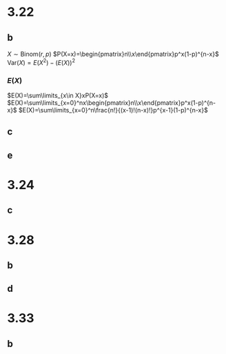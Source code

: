 # 3.22

## b

$X\sim\text{Binom}(r,p)$
$P(X=x)=\begin{pmatrix}n\\x\end{pmatrix}p^x(1-p)^{n-x}$
$\text{Var}(X)=E(X^2)-(E(X))^2$

### $E(X)$

$E(X)=\sum\limits_{x\in X}xP(X=x)$
$E(X)=\sum\limits_{x=0}^nx\begin{pmatrix}n\\x\end{pmatrix}p^x(1-p)^{n-x}$
$E(X)=\sum\limits_{x=0}^n\frac{n!}{(x-1)!(n-x)!}p^{x-1}(1-p)^{n-x}$

## c

## e

# 3.24

## c

# 3.28

## b

## d

# 3.33

## b
